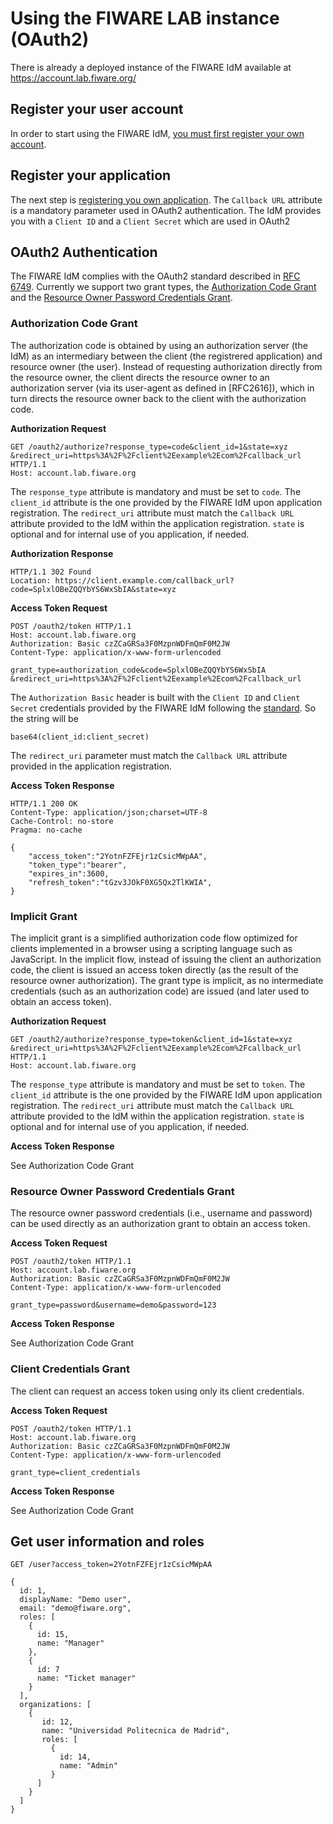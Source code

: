 # Using the FIWARE LAB instance (OAuth2)

There is already a deployed instance of the FIWARE IdM available at https://account.lab.fiware.org/

## Register your user account

In order to start using the FIWARE IdM, [you must first register your own account](https://account.lab.fiware.org/sign_up).

## Register your application

The next step is [registering you own application](https://account.lab.fiware.org/idm/myApplications/create). The `Callback URL` attribute is a mandatory parameter used in OAuth2 authentication. The IdM provides you with a `Client ID` and a `Client Secret` which are used in OAuth2

## OAuth2 Authentication

The FIWARE IdM complies with the OAuth2 standard described in [RFC 6749](http://tools.ietf.org/html/rfc6749). Currently we support two grant types, the [Authorization Code Grant](https://tools.ietf.org/html/rfc6749#section-4.1) and the [Resource Owner Password Credentials Grant](https://tools.ietf.org/html/rfc6749#section-4.3).

### Authorization Code Grant
The authorization code is obtained by using an authorization server (the IdM) as an intermediary between the client (the registrered application) and resource owner (the user). Instead of requesting authorization directly from the resource owner, the client directs the resource owner to an authorization server (via its user-agent as defined in [RFC2616]), which in turn directs the resource owner back to the client with the authorization code.

**Authorization Request**

```http
GET /oauth2/authorize?response_type=code&client_id=1&state=xyz
&redirect_uri=https%3A%2F%2Fclient%2Eexample%2Ecom%2Fcallback_url HTTP/1.1
Host: account.lab.fiware.org
```

The `response_type` attribute is mandatory and must be set to `code`. The `client_id` attribute is the one provided by the FIWARE IdM upon application registration. The `redirect_uri` attribute must match the `Callback URL` attribute provided to the IdM within the application registration. `state` is optional and for internal use of you application, if needed.

**Authorization Response**

```http
HTTP/1.1 302 Found
Location: https://client.example.com/callback_url?code=SplxlOBeZQQYbYS6WxSbIA&state=xyz
```

**Access Token Request** 

```http
POST /oauth2/token HTTP/1.1
Host: account.lab.fiware.org
Authorization: Basic czZCaGRSa3F0MzpnWDFmQmF0M2JW
Content-Type: application/x-www-form-urlencoded

grant_type=authorization_code&code=SplxlOBeZQQYbYS6WxSbIA
&redirect_uri=https%3A%2F%2Fclient%2Eexample%2Ecom%2Fcallback_url
```

The `Authorization Basic` header is built with the `Client ID` and `Client Secret` credentials provided by the FIWARE IdM following the [standard](http://tools.ietf.org/html/rfc2617). So the string will be 

```
base64(client_id:client_secret)
```

The `redirect_uri` parameter must match the `Callback URL` attribute provided in the application registration.

**Access Token Response** 

```http
HTTP/1.1 200 OK
Content-Type: application/json;charset=UTF-8
Cache-Control: no-store
Pragma: no-cache

{
    "access_token":"2YotnFZFEjr1zCsicMWpAA",
    "token_type":"bearer",
    "expires_in":3600,
    "refresh_token":"tGzv3JOkF0XG5Qx2TlKWIA",
}
```

### Implicit Grant
The implicit grant is a simplified authorization code flow optimized for clients implemented in a browser using a scripting language such as JavaScript. In the implicit flow, instead of issuing the client an authorization code, the client is issued an access token directly (as the result of the resource owner authorization). The grant type is implicit, as no intermediate credentials (such as an authorization code) are issued (and later used to obtain an access token).

**Authorization Request**  

```http
GET /oauth2/authorize?response_type=token&client_id=1&state=xyz
&redirect_uri=https%3A%2F%2Fclient%2Eexample%2Ecom%2Fcallback_url HTTP/1.1
Host: account.lab.fiware.org
```

The `response_type` attribute is mandatory and must be set to `token`. The `client_id` attribute is the one provided by the FIWARE IdM upon application registration. The `redirect_uri` attribute must match the `Callback URL` attribute provided to the IdM within the application registration. `state` is optional and for internal use of you application, if needed.

**Access Token Response** 

See Authorization Code Grant

### Resource Owner Password Credentials Grant
The resource owner password credentials (i.e., username and password) can be used directly as an authorization grant to obtain an access token.

**Access Token Request** 

```http
POST /oauth2/token HTTP/1.1
Host: account.lab.fiware.org
Authorization: Basic czZCaGRSa3F0MzpnWDFmQmF0M2JW
Content-Type: application/x-www-form-urlencoded

grant_type=password&username=demo&password=123
```

**Access Token Response**

See Authorization Code Grant

### Client Credentials Grant
The client can request an access token using only its client credentials.

**Access Token Request** 

```http
POST /oauth2/token HTTP/1.1
Host: account.lab.fiware.org
Authorization: Basic czZCaGRSa3F0MzpnWDFmQmF0M2JW
Content-Type: application/x-www-form-urlencoded

grant_type=client_credentials
```

**Access Token Response**

See Authorization Code Grant


## Get user information and roles

```
GET /user?access_token=2YotnFZFEjr1zCsicMWpAA
```

```
{
  id: 1,
  displayName: "Demo user",
  email: "demo@fiware.org",
  roles: [
    {
      id: 15,
      name: "Manager"
    },
    {
      id: 7
      name: "Ticket manager"
    }
  ],
  organizations: [
    {
       id: 12,
       name: "Universidad Politecnica de Madrid",
       roles: [
         {
           id: 14,
           name: "Admin"
         }
      ]
    }
  ]
}
```